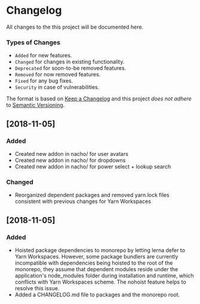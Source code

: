 # Changelog

All changes to the this project will be documented here.

### Types of Changes
- `Added` for new features.
- `Changed` for changes in existing functionality.
- `Deprecated` for soon-to-be removed features.
- `Removed` for now removed features.
- `Fixed` for any bug fixes.
- `Security` in case of vulnerabilities.

The format is based on [Keep a Changelog](http://keepachangelog.com/en/1.0.0/) and this project *does not adhere* to [Semantic Versioning](https://semver.org/spec/v2.0.0.html).

## [2018-11-05]
### Added
- Created new addon in nacho/ for user avatars
- Created new addon in nacho/ for dropdowns
- Created new addon in nacho/ for power select + lookup search

### Changed
- Reorganized dependent packages and removed yarn.lock files consistent with previous changes for Yarn Workspaces

## [2018-11-05]
### Added
- Hoisted package dependencies to monorepo by letting lerna defer to Yarn Workspaces. However, some package bundlers are currently incompatible with dependencies being hoisted to the root of the monorepo, they assume that dependent modules reside under the application's node_modules folder during installation and runtime, which conflicts with Yarn Workspaces scheme. The nohoist feature helps to resolve this issue.
- Added a CHANGELOG.md file to packages and the monorepo root.
